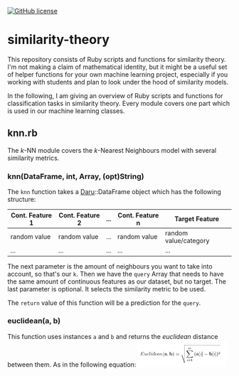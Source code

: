 [![GitHub license]()](https://github.com/bozicb/similarity-theory/blob/master/LICENSE)

# similarity-theory

This repository consists of Ruby scripts and functions for similarity theory. I'm not making a claim of mathematical identity, but it might be a useful set of helper functions for your own machine learning project, especially if you working with students and plan to look under the hood of similarity models. 

In the following, I am giving an overview of Ruby scripts and functions for classification tasks in similarity theory. Every module covers one part which is used in our machine learning classes.

## knn.rb

The *k*-NN module covers the *k*-Nearest Neighbours model with several similarity metrics.

### knn(DataFrame, int, Array, (opt)String)
The `knn` function takes a [Daru](https://github.com/SciRuby/daru)::DataFrame object which has the following structure:

| Cont. Feature 1 | Cont. Feature 2 | ... | Cont. Feature n | Target Feature          |
| ----------------|-----------------|-----|-----------------|------------------------ |
| random value    | random value    | ... | random value    | random value/category   |
| ...             | ...             | ... | ...             | ...                     |

The next parameter is the amount of neighbours you want to take into account, so that's our `k`. Then we have the `query` Array that needs to have the same amount of continuous features as our dataset, but no target. The last parameter is optional. It selects the similarity metric to be used.

The `return` value of this function will be a prediction for the `query`. 

### euclidean(a, b)
This function uses instances `a` and `b` and returns the *euclidean* distance between them. As in the following equation:
<img src="equation1.png" width="200">
